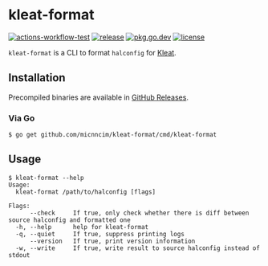 # kleat-format

[![actions-workflow-test][actions-workflow-test-badge]][actions-workflow-test]
[![release][release-badge]][release]
[![pkg.go.dev][pkg.go.dev-badge]][pkg.go.dev]
[![license][license-badge]][license]

`kleat-format` is a CLI to format `halconfig` for [Kleat](https://github.com/spinnaker/kleat).

## Installation

Precompiled binaries are available in [GitHub Releases](https://github.com/micnncim/kleat-format/releases).

### Via Go

```
$ go get github.com/micnncim/kleat-format/cmd/kleat-format
```

## Usage

```console
$ kleat-format --help
Usage:
  kleat-format /path/to/halconfig [flags]

Flags:
      --check     If true, only check whether there is diff between source halconfig and formatted one
  -h, --help      help for kleat-format
  -q, --quiet     If true, suppress printing logs
      --version   If true, print version information
  -w, --write     If true, write result to source halconfig instead of stdout

```

<!-- badge links -->

[actions-workflow-test]: https://github.com/micnncim/kleat-format/actions?query=workflow%3ATest
[actions-workflow-test-badge]: https://img.shields.io/github/workflow/status/micnncim/kleat-format/Test?label=Test&style=for-the-badge&logo=github

[release]: https://github.com/micnncim/kleat-format/releases
[release-badge]: https://img.shields.io/github/v/release/micnncim/kleat-format?style=for-the-badge&logo=github

[pkg.go.dev]: https://pkg.go.dev/github.com/micnncim/kleat-format?tab=overview
[pkg.go.dev-badge]: http://bit.ly/pkg-go-dev-badge

[license]: LICENSE
[license-badge]: https://img.shields.io/github/license/micnncim/kleat-format?style=for-the-badge
